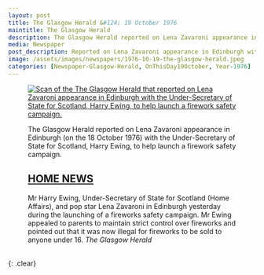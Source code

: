 ```yaml
---
layout: post
title: The Glasgow Herald &#124; 19 October 1976
maintitle: The Glasgow Herald
description: The Glasgow Herald reported on Lena Zavaroni appearance in Edinburgh (on the 18 October 1976) with the Under-Secretary of State for Scotland, Harry Ewing, to help launch a firework safety campaign.
media: Newspaper
post_description: Reported on Lena Zavaroni appearance in Edinburgh with the Under-Secretary of State for Scotland, Harry Ewing, to help launch a firework safety campaign.
image: /assets/images/newspapers/1976-10-19-the-glasgow-herald.jpeg
categories: [Newspaper-Glasgow-Herald, OnThisDay19October, Year-1976]
---
```


<figure class="fig1">
<a href="{{ page.image }}"><img src="{{ page.image }}" class="full-width zoom-in" alt="Scan of the The Glasgow Herald that reported on Lena Zavaroni appearance in Edinburgh with the Under-Secretary of State for Scotland, Harry Ewing, to help launch a firework safety campaign." /></a>
</figure>

<figure class="fig2">
The Glasgow Herald reported on Lena Zavaroni appearance in Edinburgh (on the 18 October 1976) with the Under-Secretary of State for Scotland, Harry Ewing, to help launch a firework safety campaign.

<h2 id="home"><a href="#home">HOME NEWS</a></h2>
Mr Harry Ewing, Under-Secretary of State for Scotland (Home Affairs), and pop star Lena Zavaroni in Edinburgh yesterday during the launching of a fireworks safety campaign. Mr Ewing appealed to parents to maintain strict control over fireworks and pointed out that it was now illegal for fireworks to be sold to anyone under 16.
<cite>The Glasgow Herald</cite>
</figure>

<br />{: .clear}

<style>
.fig1 {margin-top:7px;}
</style>
